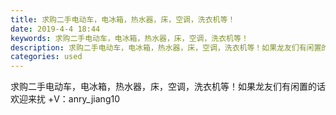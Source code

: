 ```yaml
---
title: 求购二手电动车，电冰箱，热水器，床，空调，洗衣机等！
date: 2019-4-4 18:44
keywords: 求购二手电动车，电冰箱，热水器，床，空调，洗衣机等！
description: 求购二手电动车，电冰箱，热水器，床，空调，洗衣机等！如果龙友们有闲置的话欢迎来扰+V：anry_jiang10
categories: used
---
```

<td class="t_f" id="postmessage_3395972">

求购二手电动车，电冰箱，热水器，床，空调，洗衣机等！如果龙友们有闲置的话欢迎来扰 +V：anry_jiang10<br/>
</td>
